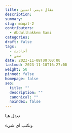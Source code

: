 ```yaml
---
title: مقال ديني اثنين
description: 
summary: 
slug: maqal-2
contributors:
  - Abdullhakkem Sami
categories: 
draft: false
tags:
  - أحاديث
  - سنن
date: 2023-11-08T00:00:00
lastmod: 2023-11-10T16:27:00
weight: 50
pinned: false
homepage: false
seo:
  title: ""
  description: ""
  canonical: ""
  noindex: false
---
```

نعدل هنا

ونكتب اي شيء